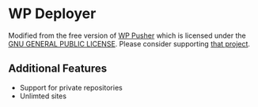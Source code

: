 # WP Deployer

Modified from the free version of [WP Pusher](https://wppusher.com) which is licensed under the [GNU GENERAL PUBLIC LICENSE](http://www.gnu.org/licenses/gpl-2.0.html). Please consider supporting [that project](https://wppusher.com).

## Additional Features

+ Support for private repositories
+ Unlimted sites
